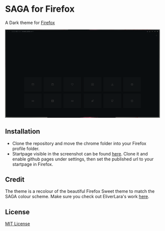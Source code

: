 # SAGA for Firefox
A Dark theme for [Firefox](https://www.mozilla.org/en-US/firefox/new/)

![Screenshot](./screenshot.png)

## Installation
- Clone the repository and move the chrome folder into your Firefox profile folder. 
- Startpage visible in the screenshot can be found [here](https://github.com/miusaky/SP). Clone it and enable github pages under settings, then set the published url to your startpage in Firefox. 


## Credit
The theme is a recolour of the beautiful Firefox Sweet theme to match the SAGA colour scheme. Make sure you check out EliverLara's work [here](https://github.com/EliverLara/firefox-sweet-theme). </br>

## License

[MIT License](./LICENSE)


